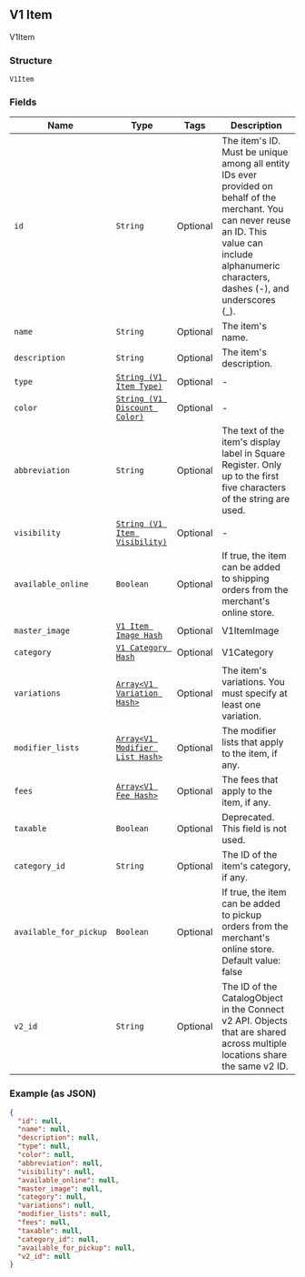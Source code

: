 ## V1 Item

V1Item

### Structure

`V1Item`

### Fields

| Name | Type | Tags | Description |
|  --- | --- | --- | --- |
| `id` | `String` | Optional | The item's ID. Must be unique among all entity IDs ever provided on behalf of the merchant. You can never reuse an ID. This value can include alphanumeric characters, dashes (-), and underscores (_). |
| `name` | `String` | Optional | The item's name. |
| `description` | `String` | Optional | The item's description. |
| `type` | [`String (V1 Item Type)`](/doc/models/v1-item-type.md) | Optional | - |
| `color` | [`String (V1 Discount Color)`](/doc/models/v1-discount-color.md) | Optional | - |
| `abbreviation` | `String` | Optional | The text of the item's display label in Square Register. Only up to the first five characters of the string are used. |
| `visibility` | [`String (V1 Item Visibility)`](/doc/models/v1-item-visibility.md) | Optional | - |
| `available_online` | `Boolean` | Optional | If true, the item can be added to shipping orders from the merchant's online store. |
| `master_image` | [`V1 Item Image Hash`](/doc/models/v1-item-image.md) | Optional | V1ItemImage |
| `category` | [`V1 Category Hash`](/doc/models/v1-category.md) | Optional | V1Category |
| `variations` | [`Array<V1 Variation Hash>`](/doc/models/v1-variation.md) | Optional | The item's variations. You must specify at least one variation. |
| `modifier_lists` | [`Array<V1 Modifier List Hash>`](/doc/models/v1-modifier-list.md) | Optional | The modifier lists that apply to the item, if any. |
| `fees` | [`Array<V1 Fee Hash>`](/doc/models/v1-fee.md) | Optional | The fees that apply to the item, if any. |
| `taxable` | `Boolean` | Optional | Deprecated. This field is not used. |
| `category_id` | `String` | Optional | The ID of the item's category, if any. |
| `available_for_pickup` | `Boolean` | Optional | If true, the item can be added to pickup orders from the merchant's online store. Default value: false |
| `v2_id` | `String` | Optional | The ID of the CatalogObject in the Connect v2 API. Objects that are shared across multiple locations share the same v2 ID. |

### Example (as JSON)

```json
{
  "id": null,
  "name": null,
  "description": null,
  "type": null,
  "color": null,
  "abbreviation": null,
  "visibility": null,
  "available_online": null,
  "master_image": null,
  "category": null,
  "variations": null,
  "modifier_lists": null,
  "fees": null,
  "taxable": null,
  "category_id": null,
  "available_for_pickup": null,
  "v2_id": null
}
```

